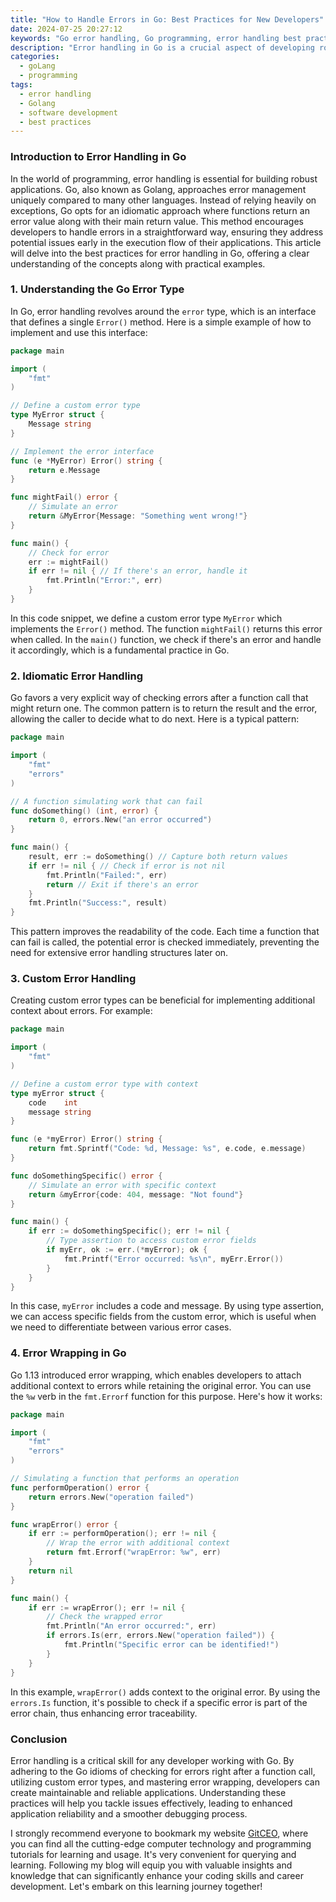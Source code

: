 ```yaml
---
title: "How to Handle Errors in Go: Best Practices for New Developers"
date: 2024-07-25 20:27:12
keywords: "Go error handling, Go programming, error handling best practices, Golang development, Go tips for beginners"
description: "Error handling in Go is a crucial aspect of developing robust applications. This article explores best practices for new developers on how to manage errors effectively in Go. It discusses the unique error type in Go, the idiomatic way to handle errors, and offers insightful code examples. By understanding these principles, developers can prevent unexpected behavior in their Go applications, streamline debugging processes, and enhance application reliability. Discover the importance of using error types efficiently, how to create custom error messages, and the advantages of error wrapping in Go. This guide aims to empower beginners with the knowledge they need to make informed decisions about error management in their Go projects, ensuring better coding practices and project success."
categories:
  - goLang
  - programming
tags:
  - error handling
  - Golang
  - software development
  - best practices
---
```


### Introduction to Error Handling in Go

In the world of programming, error handling is essential for building robust applications. Go, also known as Golang, approaches error management uniquely compared to many other languages. Instead of relying heavily on exceptions, Go opts for an idiomatic approach where functions return an error value along with their main return value. This method encourages developers to handle errors in a straightforward way, ensuring they address potential issues early in the execution flow of their applications. This article will delve into the best practices for error handling in Go, offering a clear understanding of the concepts along with practical examples.

<!-- more -->

### 1. Understanding the Go Error Type

In Go, error handling revolves around the `error` type, which is an interface that defines a single `Error()` method. Here is a simple example of how to implement and use this interface:

```go
package main

import (
    "fmt"
)

// Define a custom error type
type MyError struct {
    Message string
}

// Implement the error interface
func (e *MyError) Error() string {
    return e.Message
}

func mightFail() error {
    // Simulate an error
    return &MyError{Message: "Something went wrong!"}
}

func main() {
    // Check for error
    err := mightFail()
    if err != nil { // If there's an error, handle it
        fmt.Println("Error:", err)
    }
}
```
In this code snippet, we define a custom error type `MyError` which implements the `Error()` method. The function `mightFail()` returns this error when called. In the `main()` function, we check if there's an error and handle it accordingly, which is a fundamental practice in Go.

### 2. Idiomatic Error Handling

Go favors a very explicit way of checking errors after a function call that might return one. The common pattern is to return the result and the error, allowing the caller to decide what to do next. Here is a typical pattern:

```go
package main

import (
    "fmt"
    "errors"
)

// A function simulating work that can fail
func doSomething() (int, error) {
    return 0, errors.New("an error occurred")
}

func main() {
    result, err := doSomething() // Capture both return values
    if err != nil { // Check if error is not nil
        fmt.Println("Failed:", err)
        return // Exit if there's an error
    }
    fmt.Println("Success:", result)
}
```

This pattern improves the readability of the code. Each time a function that can fail is called, the potential error is checked immediately, preventing the need for extensive error handling structures later on.

### 3. Custom Error Handling

Creating custom error types can be beneficial for implementing additional context about errors. For example:

```go
package main

import (
    "fmt"
)

// Define a custom error type with context
type myError struct {
    code    int
    message string
}

func (e *myError) Error() string {
    return fmt.Sprintf("Code: %d, Message: %s", e.code, e.message)
}

func doSomethingSpecific() error {
    // Simulate an error with specific context
    return &myError{code: 404, message: "Not found"}
}

func main() {
    if err := doSomethingSpecific(); err != nil {
        // Type assertion to access custom error fields
        if myErr, ok := err.(*myError); ok {
            fmt.Printf("Error occurred: %s\n", myErr.Error())
        }
    }
}
```

In this case, `myError` includes a code and message. By using type assertion, we can access specific fields from the custom error, which is useful when we need to differentiate between various error cases.

### 4. Error Wrapping in Go

Go 1.13 introduced error wrapping, which enables developers to attach additional context to errors while retaining the original error. You can use the `%w` verb in the `fmt.Errorf` function for this purpose. Here's how it works:

```go
package main

import (
    "fmt"
    "errors"
)

// Simulating a function that performs an operation
func performOperation() error {
    return errors.New("operation failed")
}

func wrapError() error {
    if err := performOperation(); err != nil {
        // Wrap the error with additional context
        return fmt.Errorf("wrapError: %w", err)
    }
    return nil
}

func main() {
    if err := wrapError(); err != nil {
        // Check the wrapped error
        fmt.Println("An error occurred:", err)
        if errors.Is(err, errors.New("operation failed")) {
            fmt.Println("Specific error can be identified!")
        }
    }
}
```

In this example, `wrapError()` adds context to the original error. By using the `errors.Is` function, it's possible to check if a specific error is part of the error chain, thus enhancing error traceability.

### Conclusion

Error handling is a critical skill for any developer working with Go. By adhering to the Go idioms of checking for errors right after a function call, utilizing custom error types, and mastering error wrapping, developers can create maintainable and reliable applications. Understanding these practices will help you tackle issues effectively, leading to enhanced application reliability and a smoother debugging process.

I strongly recommend everyone to bookmark my website [GitCEO](https://gitceo.com), where you can find all the cutting-edge computer technology and programming tutorials for learning and usage. It's very convenient for querying and learning. Following my blog will equip you with valuable insights and knowledge that can significantly enhance your coding skills and career development. Let's embark on this learning journey together!